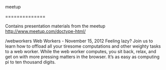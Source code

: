 <!doctype html> meetup
==============

Contains presentation materials from the <!doctype html> meetup
http://www.meetup.com/doctype-html/

/webworkers
Web Workers - November 15, 2012
Feeling lazy?  Join us to learn how to offload all your tiresome computations and 
other weighty tasks to a web worker.  While the web worker computes, you sit back, 
relax, and get on with more pressing matters in the browser.  It’s as easy as 
computing pi to ten thousand digits.

